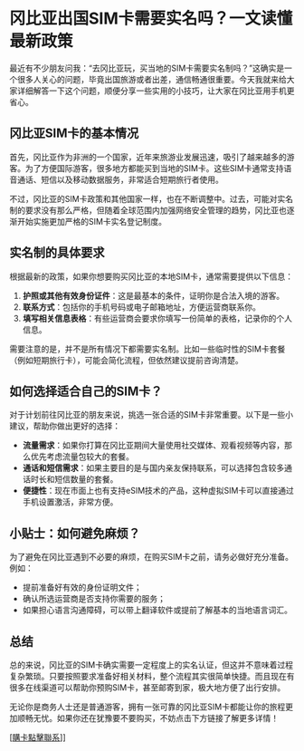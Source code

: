 # 冈比亚出国SIM卡需要实名吗？一文读懂最新政策

最近有不少朋友问我：“去冈比亚玩，买当地的SIM卡需要实名制吗？”这确实是一个很多人关心的问题，毕竟出国旅游或者出差，通信畅通很重要。今天我就来给大家详细解答一下这个问题，顺便分享一些实用的小技巧，让大家在冈比亚用手机更省心。

## 冈比亚SIM卡的基本情况

首先，冈比亚作为非洲的一个国家，近年来旅游业发展迅速，吸引了越来越多的游客。为了方便国际游客，很多地方都能买到当地的SIM卡。这些SIM卡通常支持语音通话、短信以及移动数据服务，非常适合短期旅行者使用。

不过，冈比亚的SIM卡政策和其他国家一样，也在不断调整中。过去，可能对实名制的要求没有那么严格，但随着全球范围内加强网络安全管理的趋势，冈比亚也逐渐开始实施更加严格的SIM卡实名登记制度。

## 实名制的具体要求

根据最新的政策，如果你想要购买冈比亚的本地SIM卡，通常需要提供以下信息：

1. **护照或其他有效身份证件**：这是最基本的条件，证明你是合法入境的游客。
2. **联系方式**：包括你的手机号码或电子邮箱地址，方便运营商联系你。
3. **填写相关信息表格**：有些运营商会要求你填写一份简单的表格，记录你的个人信息。

需要注意的是，并不是所有情况下都需要实名制。比如一些临时性的SIM卡套餐（例如短期旅行卡），可能会简化流程，但依然建议提前咨询清楚。

## 如何选择适合自己的SIM卡？

对于计划前往冈比亚的朋友来说，挑选一张合适的SIM卡非常重要。以下是一些小建议，帮助你做出更好的选择：

- **流量需求**：如果你打算在冈比亚期间大量使用社交媒体、观看视频等内容，那么优先考虑流量包较大的套餐。
- **通话和短信需求**：如果主要目的是与国内亲友保持联系，可以选择包含较多通话时长和短信数量的套餐。
- **便捷性**：现在市面上也有支持eSIM技术的产品，这种虚拟SIM卡可以直接通过手机设置激活，非常方便。

## 小贴士：如何避免麻烦？

为了避免在冈比亚遇到不必要的麻烦，在购买SIM卡之前，请务必做好充分准备。例如：

- 提前准备好有效的身份证明文件；
- 确认所选运营商是否支持你需要的服务；
- 如果担心语言沟通障碍，可以带上翻译软件或提前了解基本的当地语言词汇。

## 总结

总的来说，冈比亚的SIM卡确实需要一定程度上的实名认证，但这并不意味着过程复杂繁琐。只要按照要求准备好相关材料，整个流程其实很简单快捷。而且现在有很多在线渠道可以帮助你预购SIM卡，甚至邮寄到家，极大地方便了出行安排。

无论你是商务人士还是普通游客，拥有一张可靠的冈比亚SIM卡都能让你的旅程更加顺畅无忧。如果你还在犹豫要不要购买，不妨点击下方链接了解更多详情！

[[購卡點擊聯系](https://t.me/s/esim1088)]]